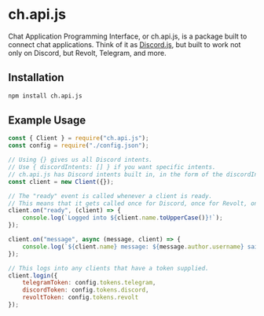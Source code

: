# ch.api.js

Chat Application Programming Interface, or ch.api.js, is a package built to connect chat applications. Think of it as [Discord.js](https://www.npmjs.com/package/discord.js), but built to work not only on Discord, but Revolt, Telegram, and more.

## Installation

```bash
npm install ch.api.js
```

## Example Usage

```js
const { Client } = require("ch.api.js");
const config = require("./config.json");

// Using {} gives us all Discord intents.
// Use { discordIntents: [] } if you want specific intents.
// ch.api.js has Discord intents built in, in the form of the discordIntents object.
const client = new Client({});

// The "ready" event is called whenever a client is ready.
// This means that it gets called once for Discord, once for Revolt, once for Telegram, etc.
client.on("ready", (client) => {
    console.log(`Logged into ${client.name.toUpperCase()}!`);
});

client.on("message", async (message, client) => {
    console.log(`${client.name} message: ${message.author.username} said "${message.content}"`);
});

// This logs into any clients that have a token supplied.
client.login({
    telegramToken: config.tokens.telegram,
    discordToken: config.tokens.discord,
    revoltToken: config.tokens.revolt
});
```
